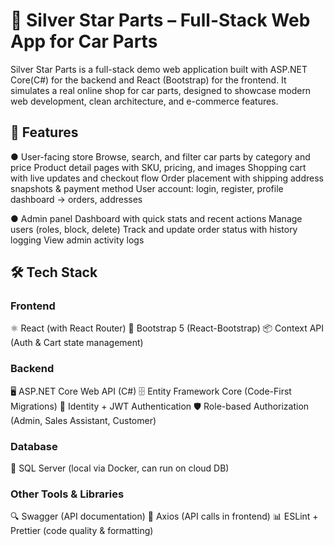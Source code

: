 # 🚗 Silver Star Parts – Full-Stack Web App for Car Parts
Silver Star Parts is a full-stack demo web application built with ASP.NET Core(C#) for the backend and React (Bootstrap) for the frontend.
It simulates a real online shop for car parts, designed to showcase modern web development, clean architecture, and e-commerce features.

## 🚀 Features

● User-facing store
Browse, search, and filter car parts by category and price
Product detail pages with SKU, pricing, and images
Shopping cart with live updates and checkout flow
Order placement with shipping address snapshots & payment method 
User account: login, register, profile dashboard -> orders, addresses

● Admin panel
Dashboard with quick stats and recent actions
Manage users (roles, block, delete)
Track and update order status with history logging
View admin activity logs

## 🛠️ Tech Stack
### Frontend
⚛️ React (with React Router)
🎨 Bootstrap 5 (React-Bootstrap)
📦 Context API (Auth & Cart state management)

### Backend
🖥 ASP.NET Core Web API (C#)
🗄 Entity Framework Core (Code-First Migrations)
🔑 Identity + JWT Authentication
🛡 Role-based Authorization (Admin, Sales Assistant, Customer)

### Database
📘 SQL Server (local via Docker, can run on cloud DB)

### Other Tools & Libraries
🔍 Swagger (API documentation)
🔧 Axios (API calls in frontend)
📊 ESLint + Prettier (code quality & formatting)
